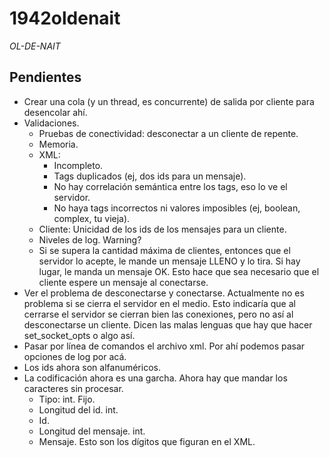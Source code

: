 # 1942oldenait
*OL-DE-NAIT*

## Pendientes
- Crear una cola (y un thread, es concurrente) de salida por cliente para desencolar ahí.
- Validaciones.
    - Pruebas de conectividad: desconectar a un cliente de repente.
    - Memoria.
    - XML:
      - Incompleto.
      - Tags duplicados (ej, dos ids para un mensaje).
      - No hay correlación semántica entre los tags, eso lo ve el servidor.
      - No haya tags incorrectos ni valores imposibles (ej, boolean, complex, tu vieja).
    - Cliente: Unicidad de los ids de los mensajes para un cliente.
    - Niveles de log. Warning?
    - Si se supera la cantidad máxima de clientes, entonces que el servidor lo acepte, le mande un mensaje LLENO y lo tira. Si hay lugar, le manda un mensaje OK. Esto hace que sea necesario que el cliente espere un mensaje al conectarse.
- Ver el problema de desconectarse y conectarse. Actualmente no es problema si se cierra el servidor en el medio. Esto indicaría que al cerrarse el servidor se cierran bien las conexiones, pero no así al desconectarse un cliente. Dicen las malas lenguas que hay que hacer set_socket_opts o algo así.
- Pasar por línea de comandos el archivo xml. Por ahí podemos pasar opciones de log por acá.
- Los ids ahora son alfanuméricos.
- La codificación ahora es una garcha. Ahora hay que mandar los caracteres sin procesar.
  - Tipo: int. Fijo.
  - Longitud del id. int.
  - Id.
  - Longitud del mensaje. int.
  - Mensaje. Esto son los dígitos que figuran en el XML.
